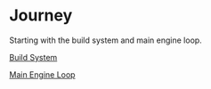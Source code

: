 # Journey

Starting with the build system and main engine loop.

[Build System](Build%20&%20Automation%20System/UBT.md)

[Main Engine Loop](Launch/mainloop.md)
